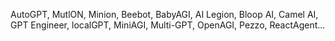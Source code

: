 AutoGPT, MutlON, Minion, Beebot, BabyAGI, AI Legion, Bloop AI, Camel AI, GPT Engineer, localGPT, MiniAGI, Multi-GPT, OpenAGI, Pezzo, ReactAgent...
